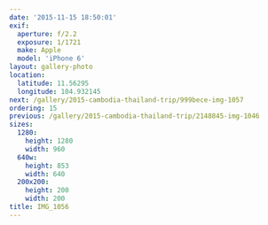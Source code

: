 ```yaml
---
date: '2015-11-15 18:50:01'
exif:
  aperture: f/2.2
  exposure: 1/1721
  make: Apple
  model: 'iPhone 6'
layout: gallery-photo
location:
  latitude: 11.56295
  longitude: 104.932145
next: /gallery/2015-cambodia-thailand-trip/999bece-img-1057
ordering: 15
previous: /gallery/2015-cambodia-thailand-trip/2148845-img-1046
sizes:
  1280:
    height: 1280
    width: 960
  640w:
    height: 853
    width: 640
  200x200:
    height: 200
    width: 200
title: IMG_1056
---
```

